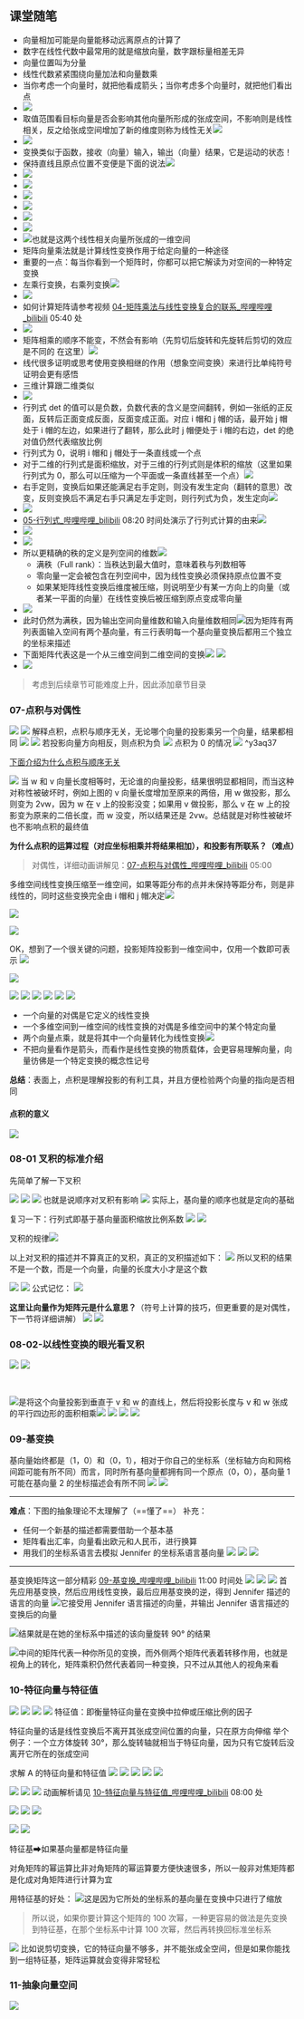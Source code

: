 ## 课堂随笔

- 向量相加可能是向量能移动远离原点的计算了
- 数字在线性代数中最常用的就是缩放向量，数字跟标量相差无异
- 向量位置叫为分量
- 线性代数紧紧围绕向量加法和向量数乘
- 当你考虑一个向量时，就把他看成箭头；当你考虑多个向量时，就把他们看出点
- ![](asset/Pasted%20image%2020231103165726.png)
- 取值范围看目标向量是否会影响其他向量所形成的张成空间，不影响则是线性相关，反之给张成空间增加了新的维度则称为线性无关![](asset/Pasted%20image%2020231103165706.png)
- ![](asset/Pasted%20image%2020231103170043.png)
- 变换类似于函数，接收（向量）输入，输出（向量）结果，它是运动的状态！
- 保持直线且原点位置不变便是下面的说法![](asset/Pasted%20image%2020231103222405.png)
- ![](asset/Pasted%20image%2020231103230759.png)
- ![](asset/Pasted%20image%2020231103231210.png)
- ![](asset/Pasted%20image%2020231103225803.png)
- ![](asset/Pasted%20image%2020231103231302.png)
- ![](asset/Pasted%20image%2020231103231351.png)
- ![](asset/Pasted%20image%2020231103231402.png)
- ![](asset/Pasted%20image%2020231103231915.png)也就是这两个线性相关向量所张成的一维空间
- 矩阵向量乘法就是计算线性变换作用于给定向量的一种途径
- 重要的一点：每当你看到一个矩阵时，你都可以把它解读为对空间的一种特定变换
- 左乘行变换，右乘列变换![](asset/Pasted%20image%2020231108145539.png)
- ![](asset/Pasted%20image%2020231108151156.png)
- 如何计算矩阵请参考视频 [04-矩阵乘法与线性变换复合的联系\_哔哩哔哩\_bilibili](https://www.bilibili.com/video/BV1ib411t7YR?p=5&spm_id_from=pageDriver&vd_source=1f9072e850dde202d6ddd4c60d9d334d) 05:40 处
- ![](asset/Pasted%20image%2020231108151900.png)
- 矩阵相乘的顺序不能变，不然会有影响（先剪切后旋转和先旋转后剪切的效应是不同的 在这里）![](asset/Pasted%20image%2020231108152037.png)
- 线代很多证明或思考使用变换相继的作用（想象空间变换）来进行比单纯符号证明会更有感悟
- 三维计算跟二维类似
- ![](asset/Pasted%20image%2020231108162935.png)
- 行列式 det 的值可以是负数，负数代表的含义是空间翻转，例如一张纸的正反面，反转后正面变成反面，反面变成正面。对应 i 帽和 j 帽的话，最开始 j 帽处于 i 帽的左边，如果进行了翻转，那么此时 j 帽便处于 i 帽的右边，det 的绝对值仍然代表缩放比例
- 行列式为 0，说明 i 帽和 j 帽处于一条直线或一个点
- 对于二维的行列式是面积缩放，对于三维的行列式则是体积的缩放（这里如果行列式为 0，那么可以压缩为一个平面或一条直线甚至一个点）![](asset/Pasted%20image%2020231108164046.png)
- 右手定则，变换后如果还能满足右手定则，则没有发生定向（翻转的意思）改变，反则变换后不满足右手只满足左手定则，则行列式为负，发生定向![](asset/Pasted%20image%2020231108164645.png)
- ![](asset/Pasted%20image%2020231108164757.png)
- [05-行列式\_哔哩哔哩\_bilibili](https://www.bilibili.com/video/BV1ib411t7YR?p=7&spm_id_from=pageDriver&vd_source=1f9072e850dde202d6ddd4c60d9d334d) 08:20 时间处演示了行列式计算的由来![](asset/Pasted%20image%2020231108165033.png)
- ![](asset/Pasted%20image%2020231109092137.png)
- ![](asset/Pasted%20image%2020231109093253.png)
- 所以更精确的秩的定义是列空间的维数![](asset/Pasted%20image%2020231109094522.png)
	- 满秩（Full rank）：当秩达到最大值时，意味着秩与列数相等
	- 零向量一定会被包含在列空间中，因为线性变换必须保持原点位置不变
	- 如果某矩阵线性变换后维度被压缩，则说明至少有某一方向上的向量（或者某一平面的向量）在线性变换后被压缩到原点变成零向量
- ![](asset/Pasted%20image%2020231109095753.png)
- 此时仍然为满秩，因为输出空间向量维数和输入向量维数相同![](asset/Pasted%20image%2020231109100915.png)因为矩阵有两列表面输入空间有两个基向量，有三行表明每一个基向量变换后都用三个独立的坐标来描述
- 下面矩阵代表这是一个从三维空间到二维空间的变换![](asset/Pasted%20image%2020231109102756.png) ![](asset/Pasted%20image%2020231109102925.png)
- ![](asset/Pasted%20image%2020231109103125.png)

> 考虑到后续章节可能难度上升，因此添加章节目录

### 07-点积与对偶性

![](asset/Pasted%20image%2020231109104416.png)
![](asset/Pasted%20image%2020231109151635.png)
解释点积，点积与顺序无关，无论哪个向量的投影乘另一个向量，结果都相同
![](asset/Pasted%20image%2020231109104602.png)
![](asset/Pasted%20image%2020231109105228.png)
若投影向量方向相反，则点积为负
![](asset/Pasted%20image%2020231109104652.png)
点积为 0 的情况
![](asset/Pasted%20image%2020231109104724.png) ^y3aq37

 [下面介绍为什么点积与顺序无关](数学一/线性代数/线性代数的本质--3Blue1Brown.md#^y3aq37)

![](asset/Pasted%20image%2020231109144317.png)
当 w 和 v 向量长度相等时，无论谁的向量投影，结果很明显都相同，而当这种对称性被破坏时，例如上图的 v 向量长度增加至原来的两倍，用 w 做投影，那么则变为 2vw，因为 w 在 v 上的投影没变；如果用 v 做投影，那么 v 在 w 上的投影变为原来的二倍长度，而 w 没变，所以结果还是 2vw。总结就是对称性被破坏也不影响点积的最终值

**为什么点积的运算过程（对应坐标相乘并将结果相加），和投影有所联系？（难点）**

> 对偶性，详细动画讲解见：[07-点积与对偶性\_哔哩哔哩\_bilibili](https://www.bilibili.com/video/BV1ib411t7YR?p=10&spm_id_from=pageDriver&vd_source=1f9072e850dde202d6ddd4c60d9d334d) 05:00

多维空间线性变换压缩至一维空间，如果等距分布的点并未保持等距分布，则是非线性的，同时这些变换完全由 i 帽和 j 帽决定![](asset/Pasted%20image%2020231109152938.png)

![](asset/Pasted%20image%2020231109153141.png)

![](asset/Pasted%20image%2020231109160035.png)

OK，想到了一个很关键的问题，投影矩阵投影到一维空间中，仅用一个数即可表示
![](asset/Pasted%20image%2020231109160612.png)

![](asset/Pasted%20image%2020231109160727.png)

![](asset/Pasted%20image%2020231109160818.png)
![](asset/Pasted%20image%2020231109160847.png)
![](asset/Pasted%20image%2020231109161103.png)
![](asset/Pasted%20image%2020231109161324.png)
![](asset/Pasted%20image%2020231109161443.png)
![](asset/Pasted%20image%2020231109163352.png)

- 一个向量的对偶是它定义的线性变换
- 一个多维空间到一维空间的线性变换的对偶是多维空间中的某个特定向量
- 两个向量点乘，就是将其中一个向量转化为线性变换![](asset/Pasted%20image%2020231109163531.png)
- 不把向量看作是箭头，而看作是线性变换的物质载体，会更容易理解向量，向量彷佛是一个特定变换的概念性记号

**总结**：表面上，点积是理解投影的有利工具，并且方便检验两个向量的指向是否相同

#### 点积的意义

![](asset/Pasted%20image%2020231109170542.png)

### 08-01 叉积的标准介绍

先简单了解一下叉积

![](asset/Pasted%20image%2020231109164715.png)
![](asset/Pasted%20image%2020231109164826.png)
![](asset/Pasted%20image%2020231109164832.png)
也就是说顺序对叉积有影响
![](asset/Pasted%20image%2020231109164925.png)
实际上，基向量的顺序也就是定向的基础

复习一下：行列式即基于基向量面积缩放比例系数
![](asset/Pasted%20image%2020231109165530.png)
![](asset/Pasted%20image%2020231109165803.png)

叉积的规律![](asset/Pasted%20image%2020231109171008.png)

以上对叉积的描述并不算真正的叉积，真正的叉积描述如下：
![](asset/Pasted%20image%2020231109171102.png)
所以叉积的结果不是一个数，而是一个向量，向量的长度大小才是这个数

![](asset/Pasted%20image%2020231109171549.png)
![](asset/Pasted%20image%2020231109171828.png)
公式记忆：
![](asset/Pasted%20image%2020231109171911.png)

**这里让向量作为矩阵元是什么意思？**（符号上计算的技巧，但更重要的是对偶性，下一节将详细讲解）
![](asset/Pasted%20image%2020231109172020.png)
![](asset/Pasted%20image%2020231109172217.png)

### 08-02-以线性变换的眼光看叉积

![](asset/Pasted%20image%2020231110092143.png)
![](asset/Pasted%20image%2020231110092206.png)

<br />

![](asset/Pasted%20image%2020231110092852.png)是将这个向量投影到垂直于 v 和 w 的直线上，然后将投影长度与 v 和 w 张成的平行四边形的面积相乘![](asset/Pasted%20image%2020231110093115.png) ![](asset/Pasted%20image%2020231110093149.png) ![](asset/Pasted%20image%2020231110093729.png) ![](asset/Pasted%20image%2020231110093813.png)

### 09-基变换

基向量始终都是（1，0）和（0，1），相对于你自己的坐标系（坐标轴方向和网格间距可能有所不同）而言，同时所有基向量都拥有同一个原点（0，0），基向量 1 可能在基向量 2 的坐标描述会有所不同
![](asset/Pasted%20image%2020231110145041.png)
![](asset/Pasted%20image%2020231110145657.png)

---

**难点**：下图的抽象理论不太理解了（==懂了==）
补充：
- 任何一个新基的描述都需要借助一个基本基
- 矩阵看出汇率，向量看出欧元和人民币，进行换算
- 用我们的坐标系语言去模拟 Jennifer 的坐标系语言基向量
![](asset/Pasted%20image%2020231110152345.png)
![](asset/Pasted%20image%2020231110150800.png) ![](asset/Pasted%20image%2020231110150816.png)

---

基变换矩阵这一部分精彩 [09-基变换\_哔哩哔哩\_bilibili](https://www.bilibili.com/video/BV1ib411t7YR?p=13&spm_id_from=pageDriver&vd_source=1f9072e850dde202d6ddd4c60d9d334d) 11:00 时间处
![](asset/Pasted%20image%2020231110155301.png)
![](asset/Pasted%20image%2020231110155406.png)
![](asset/Pasted%20image%2020231110155503.png)
首先应用基变换，然后应用线性变换，最后应用基变换的逆，得到 Jennifer 描述的语言的向量
![](asset/Pasted%20image%2020231110155556.png)它接受用 Jennifer 语言描述的向量，并输出 Jennifer 语言描述的变换后的向量

![](asset/Pasted%20image%2020231110155927.png)结果就是在她的坐标系中描述的该向量旋转 90° 的结果

![](asset/Pasted%20image%2020231110160045.png)中间的矩阵代表一种你所见的变换，而外侧两个矩阵代表着转移作用，也就是视角上的转化，矩阵乘积仍然代表着同一种变换，只不过从其他人的视角来看

### 10-特征向量与特征值

![](asset/Pasted%20image%2020231110160719.png)
![](asset/Pasted%20image%2020231110161038.png)
![](asset/Pasted%20image%2020231110161259.png)
![](asset/Pasted%20image%2020231110161455.png)
特征值：即衡量特征向量在变换中拉伸或压缩比例的因子

特征向量的话是线性变换后不离开其张成空间位置的向量，只在原方向伸缩
举个例子：一个立方体旋转 30°，那么旋转轴就相当于特征向量，因为只有它旋转后没离开它所在的张成空间

求解 A 的特征向量和特征值
![](asset/Pasted%20image%2020231110162922.png)
![](asset/Pasted%20image%2020231110163116.png)
![](asset/Pasted%20image%2020231110163245.png)
![](asset/Pasted%20image%2020231110163555.png)
![](asset/Pasted%20image%2020231110163621.png)

![](asset/Pasted%20image%2020231110163828.png)
![](asset/Pasted%20image%2020231110163843.png)
![](asset/Pasted%20image%2020231110163934.png)
动画解析请见 [10-特征向量与特征值\_哔哩哔哩\_bilibili](https://www.bilibili.com/video/BV1ib411t7YR/?p=14&spm_id_from=pageDriver&vd_source=1f9072e850dde202d6ddd4c60d9d334d) 08:00 处

![](asset/Pasted%20image%2020231110164211.png)
![](asset/Pasted%20image%2020231110164705.png)
![](asset/Pasted%20image%2020231110164745.png)

![](asset/Pasted%20image%2020231110165257.png)
![](asset/Pasted%20image%2020231110165302.png)

特征基➡如果基向量都是特征向量

对角矩阵的幂运算比非对角矩阵的幂运算要方便快速很多，所以一般非对焦矩阵都是化成对角矩阵进行计算为宜

用特征基的好处：
![](asset/Pasted%20image%2020231110170822.png)这是因为它所处的坐标系的基向量在变换中只进行了缩放

> 所以说，如果你要计算这个矩阵的 100 次幂，一种更容易的做法是先变换到特征基，在那个坐标系中计算 100 次幂，然后再转换回标准坐标系

![](asset/Pasted%20image%2020231110171209.png)
比如说剪切变换，它的特征向量不够多，并不能张成全空间，但是如果你能找到一组特征基，矩阵运算就会变得非常轻松

### 11-抽象向量空间

![](asset/Pasted%20image%2020231110172153.png)